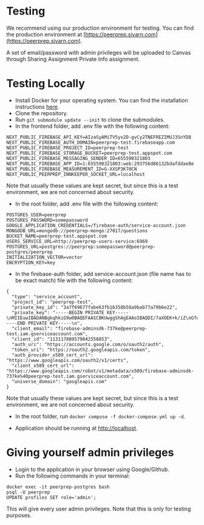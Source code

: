 # Testing

We recommend using our production environment for testing. You can find the production environment at [https://peerprep.sivarn.com](https://peerprep.sivarn.com).

A set of email/password with admin privileges will be uploaded to Canvas through Sharing Assignment Private Info assignment.

# Testing Locally

- Install Docker for your operating system. You can find the installation instructions [here](https://docs.docker.com/get-docker/).
- Clone the repository.
- Run `git submodule update --init` to clone the submodules.
- In the frontend folder, add .env file with the following content:

```
NEXT_PUBLIC_FIREBASE_API_KEY=AIzaSyAMiTV5yv2D-gvCy2TNEFREZIMUJ3SnYD8
NEXT_PUBLIC_FIREBASE_AUTH_DOMAIN=peerprep-test.firebaseapp.com
NEXT_PUBLIC_FIREBASE_PROJECT_ID=peerprep-test
NEXT_PUBLIC_FIREBASE_STORAGE_BUCKET=peerprep-test.appspot.com
NEXT_PUBLIC_FIREBASE_MESSAGING_SENDER_ID=655590321803
NEXT_PUBLIC_FIREBASE_APP_ID=1:655590321803:web:293756d86132bdafddae8e
NEXT_PUBLIC_FIREBASE_MEASUREMENT_ID=G-XXSP3K70CN
NEXT_PUBLIC_PEERPREP_INNKEEPER_SOCKET_URL=localhost
```

Note that usually these values are kept secret, but since this is a test environment, we are not concerned about security.

- In the root folder, add .env file with the following content:

```
POSTGRES_USER=peerprep
POSTGRES_PASSWORD=somepassword
GOOGLE_APPLICATION_CREDENTIALS=/firebase-auth/service-account.json
MONGODB_URL=mongodb://peerprep-mongo:27017/questions
BUCKET_NAME=peerprep-test.appspot.com
USERS_SERVICE_URL=http://peerprep-users-service:6969
POSTGRES_URL=postgres://peerprep:somepassword@peerprep-postgres/peerprep
INITIALIZATION_VECTOR=vector
ENCRYPTION_KEY=key
```

- In the firebase-auth folder, add service-account.json (file name has to be exact match) file with the following content:

```
{
  "type": "service_account",
  "project_id": "peerprep-test",
  "private_key_id": "3a7f69677fabe63fb16358b58a9bab77a79b6e22",
  "private_key": "-----BEGIN PRIVATE KEY-----\nMIIEuwIBADANBgkqhkiG9w0BAQEFAASCBKUwggShAgEAAoIBAQDI/7aXOEK+k/iZ\nGfo4K2WKeV2u8QSuE9RfN9oVff5fgTUHdYNK9KXF+JRAfxqf2ZJkh3hdS4ipvSxp\n1HGZQ+l9Qu4XTpQRABv+9zhhI0NQr/xk/zZzR92lVlDP/UeXqkthnhd4dKo+MId1\nl2JAeOWQaCEyDtGi0pIFnwW9k4K8Myo/hjWwE+wV4SdgY2kjBUprYsv9iAllUELn\nsr8hxXmko6YMtnF0H4GI1cD/z8GLwRsD6Y/ZUBRK8oDQFVdKHe2U5DvPqCfZ1bxb\nDfX+Jx/7+pKeWbAqFJB9s6YSJ1imQzQYuYLip2fLE2BSpUXMvlI8CxTuoxAuXHSM\nEMbMbVMnAgMBAAECggEAPuR4oy+Y/t35IxrURyAZGS+ppzRGNRwCTzsAM8plPkgF\nKkzUZK9RcbU62kWLNKpVGryi5npcjFQjoge19fGgjS/UpRlSzlD88ZY0n3xzszsl\n3ApZZM//ZB0ykyoa7TN9e9GGYYwLuwLfV+Wi+i56EmnqvSmS4gJGa5jbKHsQJMfF\nGArs6w/M0AJKDBvT0+KWHUypPYGQao1/1tBWZmXGGfOIeWJ4V+FsWHzISV6bDQ5d\njcPDJwwWD8HVLd8Y8UuJvU2WP4ydpQ6iAVW+3Cy/kEHcaaMUN3IrhisSzd/DURR0\nppVgOJUmrfXTFHHI6OlRlDJ0D7h2GNGD2SSN96JHdQKBgQD57A9o1o5XZRIkEufa\nsY1+dihZpA8L1I3eqhkEH/FDhViO6iQEOIMK8MvSvzIsmKCLc7Wyy5Ai5WAHAAIj\nkKI2/ErKjv7GA5k+B+AhFL+O6acpFwiDIvGIhq4CKFZ/70AMWMXt37nqMSCsiRw4\nNXCXXeSiujNBQvL5a/jc+LbY1QKBgQDN4xJePjOIRYifPVrmQ7Ju75ttTDYCZsiQ\n8P29/nzDF+BRJGuXxGZMnKGZiP3zrm379xP5e1etL940IbQT1GR2MAsIQwEKlC/i\nTV1a8g+NdrQA/Sb4Ru5DI/AMwNr/8OvmtvgSjK0SGgBFkGLRH4F7WyNXNNLOtclJ\nQbUXAor6CwJ/Q1xcyuUJeITFXvO5ijhQ6sTuGzsc0xN3KYyvMW1qmchXFi4Fhx20\nND6ysRrXay24F94YGxjCwKUSPNDDwtI45pkZj377LGPL6ew1fLUa7GoNpAWRRccl\nUqb6P5qftdvGZ42Fy5eBhJ25MMfD02KT9jhYZ4PITM6+rntrmCNxJQKBgEsnr4XN\naNw+nZ+bMvpJDfJm7rKYFkMMJ/yYq9dV9U72AUE9bTUKUVl395lnI2R3cNiAGb+B\nIcErbw5Smzx91Go8IVrTsqac71nJaeGP6NN32D9gKYCJy+GgVbkiEQ9Kb6JZefaz\neV3ZNe4uxZOWz5oq65yiwK0KOL7QCH2sxPR/AoGBAN+QhUp2XEZjLwlx8pSjwRGn\nUJfhU3eeqhGMF+DOf7BaYUYTEvQVA45gGQQJdiN+ncnrtO35/vLZ43jvOKeu+ens\nc+Tq3i1Sga73ifMazmJShml/NQGch8J0SFA88VnmYXsj8y27gmOJuLT9h+DIlK9L\nTk7APwYR9tLFOY1wVT71\n-----END PRIVATE KEY-----\n",
  "client_email": "firebase-adminsdk-737ke@peerprep-test.iam.gserviceaccount.com",
  "client_id": "113117889579042558853",
  "auth_uri": "https://accounts.google.com/o/oauth2/auth",
  "token_uri": "https://oauth2.googleapis.com/token",
  "auth_provider_x509_cert_url": "https://www.googleapis.com/oauth2/v1/certs",
  "client_x509_cert_url": "https://www.googleapis.com/robot/v1/metadata/x509/firebase-adminsdk-737ke%40peerprep-test.iam.gserviceaccount.com",
  "universe_domain": "googleapis.com"
}
```

Note that usually these values are kept secret, but since this is a test environment, we are not concerned about security.

- In the root folder, run `docker compose -f docker-compose.yml up -d`.

- Application should be running at [http://localhost](http://localhost).

# Giving yourself admin privileges

- Login to the application in your browser using Google/Github.
- Run the following commands in your terminal:

```
docker exec -it peerprep-postgres bash
psql -U peerprep
UPDATE profiles SET role='admin';
```

This will give every user admin privileges. Note that this is only for testing purposes.
